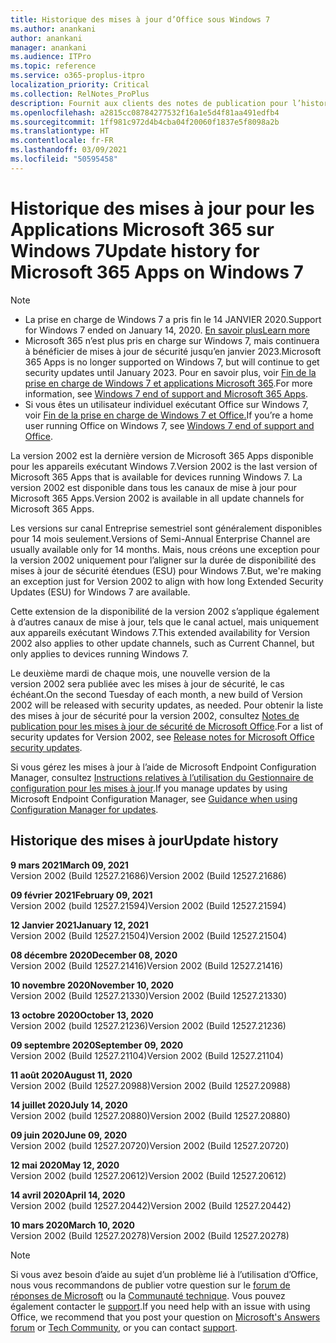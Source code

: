 ```yaml
---
title: Historique des mises à jour d’Office sous Windows 7
ms.author: anankani
author: anankani
manager: anankani
ms.audience: ITPro
ms.topic: reference
ms.service: o365-proplus-itpro
localization_priority: Critical
ms.collection: RelNotes_ProPlus
description: Fournit aux clients des notes de publication pour l’historique des mises à jour pour les Applications Microsoft 365 pour Windows 7
ms.openlocfilehash: a2815cc08784277532f16a1e5d4f81aa491edfb4
ms.sourcegitcommit: 1ff981c972d4b4cba04f20060f1837e5f8098a2b
ms.translationtype: HT
ms.contentlocale: fr-FR
ms.lasthandoff: 03/09/2021
ms.locfileid: "50595458"
---
```

# <a name="update-history-for-microsoft-365-apps-on-windows-7"></a><span data-ttu-id="06ebd-103">Historique des mises à jour pour les Applications Microsoft 365 sur Windows 7</span><span class="sxs-lookup"><span data-stu-id="06ebd-103">Update history for Microsoft 365 Apps on Windows 7</span></span> 

 > [!NOTE]
>
>- <span data-ttu-id="06ebd-104">La prise en charge de Windows 7 a pris fin le 14 JANVIER 2020.</span><span class="sxs-lookup"><span data-stu-id="06ebd-104">Support for Windows 7 ended on January 14, 2020.</span></span> [<span data-ttu-id="06ebd-105">En savoir plus</span><span class="sxs-lookup"><span data-stu-id="06ebd-105">Learn more</span></span>](https://www.microsoft.com/microsoft-365/windows/end-of-windows-7-support)
>- <span data-ttu-id="06ebd-106">Microsoft 365 n’est plus pris en charge sur Windows 7, mais continuera à bénéficier de mises à jour de sécurité jusqu’en janvier 2023.</span><span class="sxs-lookup"><span data-stu-id="06ebd-106">Microsoft 365 Apps is no longer supported on Windows 7, but will continue to get security updates until January 2023.</span></span> <span data-ttu-id="06ebd-107">Pour en savoir plus, voir [Fin de la prise en charge de Windows 7 et applications Microsoft 365](https://docs.microsoft.com/DeployOffice/endofsupport/windows-7-support).</span><span class="sxs-lookup"><span data-stu-id="06ebd-107">For more information, see [Windows 7 end of support and Microsoft 365 Apps](https://docs.microsoft.com/DeployOffice/endofsupport/windows-7-support).</span></span>
>- <span data-ttu-id="06ebd-108">Si vous êtes un utilisateur individuel exécutant Office sur Windows 7, voir [Fin de la prise en charge de Windows 7 et Office.](https://support.microsoft.com/office/78f20fab-b57b-44d7-8368-06a8493f3cb9)</span><span class="sxs-lookup"><span data-stu-id="06ebd-108">If you’re a home user running Office on Windows 7, see [Windows 7 end of support and Office](https://support.microsoft.com/office/78f20fab-b57b-44d7-8368-06a8493f3cb9).</span></span>

<span data-ttu-id="06ebd-109">La version 2002 est la dernière version de Microsoft 365 Apps disponible pour les appareils exécutant Windows 7.</span><span class="sxs-lookup"><span data-stu-id="06ebd-109">Version 2002 is the last version of Microsoft 365 Apps that is available for devices running Windows 7.</span></span> <span data-ttu-id="06ebd-110">La version 2002 est disponible dans tous les canaux de mise à jour pour Microsoft 365 Apps.</span><span class="sxs-lookup"><span data-stu-id="06ebd-110">Version 2002 is available in all update channels for Microsoft 365 Apps.</span></span>

<span data-ttu-id="06ebd-111">Les versions sur canal Entreprise semestriel sont généralement disponibles pour 14 mois seulement.</span><span class="sxs-lookup"><span data-stu-id="06ebd-111">Versions of Semi-Annual Enterprise Channel are usually available only for 14 months.</span></span> <span data-ttu-id="06ebd-112">Mais, nous créons une exception pour la version 2002 uniquement pour l’aligner sur la durée de disponibilité des mises à jour de sécurité étendues (ESU) pour Windows 7.</span><span class="sxs-lookup"><span data-stu-id="06ebd-112">But, we're making an exception just for Version 2002 to align with how long Extended Security Updates (ESU) for Windows 7 are available.</span></span>

<span data-ttu-id="06ebd-113">Cette extension de la disponibilité de la version 2002 s’applique également à d’autres canaux de mise à jour, tels que le canal actuel, mais uniquement aux appareils exécutant Windows 7.</span><span class="sxs-lookup"><span data-stu-id="06ebd-113">This extended availability for Version 2002 also applies to other update channels, such as Current Channel, but only applies to devices running Windows 7.</span></span>

<span data-ttu-id="06ebd-114">Le deuxième mardi de chaque mois, une nouvelle version de la version 2002 sera publiée avec les mises à jour de sécurité, le cas échéant.</span><span class="sxs-lookup"><span data-stu-id="06ebd-114">On the second Tuesday of each month, a new build of Version 2002 will be released with security updates, as needed.</span></span> <span data-ttu-id="06ebd-115">Pour obtenir la liste des mises à jour de sécurité pour la version 2002, consultez [Notes de publication pour les mises à jour de sécurité de Microsoft Office](microsoft365-apps-security-updates.md).</span><span class="sxs-lookup"><span data-stu-id="06ebd-115">For a list of security updates for Version 2002, see [Release notes for Microsoft Office security updates](microsoft365-apps-security-updates.md).</span></span>

<span data-ttu-id="06ebd-116">Si vous gérez les mises à jour à l’aide de Microsoft Endpoint Configuration Manager, consultez [Instructions relatives à l’utilisation du Gestionnaire de configuration pour les mises à jour](https://docs.microsoft.com/deployoffice/endofsupport/windows-7-support#guidance-when-using-configuration-manager-for-updates).</span><span class="sxs-lookup"><span data-stu-id="06ebd-116">If you manage updates by using Microsoft Endpoint Configuration Manager, see [Guidance when using Configuration Manager for updates](https://docs.microsoft.com/deployoffice/endofsupport/windows-7-support#guidance-when-using-configuration-manager-for-updates).</span></span>


## <a name="update-history"></a><span data-ttu-id="06ebd-117">Historique des mises à jour</span><span class="sxs-lookup"><span data-stu-id="06ebd-117">Update history</span></span>

[//]: # (NE PAS SUPPRIMER)

<span data-ttu-id="06ebd-119">**9 mars 2021**</span><span class="sxs-lookup"><span data-stu-id="06ebd-119">**March 09, 2021**</span></span><br/>
<span data-ttu-id="06ebd-120">Version 2002 (Build 12527.21686)</span><span class="sxs-lookup"><span data-stu-id="06ebd-120">Version 2002 (Build 12527.21686)</span></span><br/>

<span data-ttu-id="06ebd-121">**09 février 2021**</span><span class="sxs-lookup"><span data-stu-id="06ebd-121">**February 09, 2021**</span></span><br/>
<span data-ttu-id="06ebd-122">Version 2002 (build 12527.21594)</span><span class="sxs-lookup"><span data-stu-id="06ebd-122">Version 2002 (Build 12527.21594)</span></span><br/>

<span data-ttu-id="06ebd-123">**12 Janvier 2021**</span><span class="sxs-lookup"><span data-stu-id="06ebd-123">**January 12, 2021**</span></span><br/>
<span data-ttu-id="06ebd-124">Version 2002 (Build 12527.21504)</span><span class="sxs-lookup"><span data-stu-id="06ebd-124">Version 2002 (Build 12527.21504)</span></span><br/>

<span data-ttu-id="06ebd-125">**08 décembre 2020**</span><span class="sxs-lookup"><span data-stu-id="06ebd-125">**December 08, 2020**</span></span><br/>
<span data-ttu-id="06ebd-126">Version 2002 (Build 12527.21416)</span><span class="sxs-lookup"><span data-stu-id="06ebd-126">Version 2002 (Build 12527.21416)</span></span><br/>

<span data-ttu-id="06ebd-127">**10 novembre 2020**</span><span class="sxs-lookup"><span data-stu-id="06ebd-127">**November 10, 2020**</span></span><br/>
<span data-ttu-id="06ebd-128">Version 2002 (Build 12527.21330)</span><span class="sxs-lookup"><span data-stu-id="06ebd-128">Version 2002 (Build 12527.21330)</span></span><br/>

<span data-ttu-id="06ebd-129">**13 octobre 2020**</span><span class="sxs-lookup"><span data-stu-id="06ebd-129">**October 13, 2020**</span></span><br/>
<span data-ttu-id="06ebd-130">Version 2002 (build 12527.21236)</span><span class="sxs-lookup"><span data-stu-id="06ebd-130">Version 2002 (Build 12527.21236)</span></span><br/>

<span data-ttu-id="06ebd-131">**09 septembre 2020**</span><span class="sxs-lookup"><span data-stu-id="06ebd-131">**September 09, 2020**</span></span><br/>
<span data-ttu-id="06ebd-132">Version 2002 (Build 12527.21104)</span><span class="sxs-lookup"><span data-stu-id="06ebd-132">Version 2002 (Build 12527.21104)</span></span><br/>

<span data-ttu-id="06ebd-133">**11 août 2020**</span><span class="sxs-lookup"><span data-stu-id="06ebd-133">**August 11, 2020**</span></span><br/>
<span data-ttu-id="06ebd-134">Version 2002 (Build 12527.20988)</span><span class="sxs-lookup"><span data-stu-id="06ebd-134">Version 2002 (Build 12527.20988)</span></span><br/>

<span data-ttu-id="06ebd-135">**14 juillet 2020**</span><span class="sxs-lookup"><span data-stu-id="06ebd-135">**July 14, 2020**</span></span><br/>
<span data-ttu-id="06ebd-136">Version 2002 (build 12527.20880)</span><span class="sxs-lookup"><span data-stu-id="06ebd-136">Version 2002 (Build 12527.20880)</span></span><br/>

<span data-ttu-id="06ebd-137">**09 juin 2020**</span><span class="sxs-lookup"><span data-stu-id="06ebd-137">**June 09, 2020**</span></span><br/>
<span data-ttu-id="06ebd-138">Version 2002 (build 12527.20720)</span><span class="sxs-lookup"><span data-stu-id="06ebd-138">Version 2002 (Build 12527.20720)</span></span><br/>

<span data-ttu-id="06ebd-139">**12 mai 2020**</span><span class="sxs-lookup"><span data-stu-id="06ebd-139">**May 12, 2020**</span></span><br/>
<span data-ttu-id="06ebd-140">Version 2002 (build 12527.20612)</span><span class="sxs-lookup"><span data-stu-id="06ebd-140">Version 2002 (Build 12527.20612)</span></span><br/>

<span data-ttu-id="06ebd-141">**14 avril 2020**</span><span class="sxs-lookup"><span data-stu-id="06ebd-141">**April 14, 2020**</span></span><br/>
<span data-ttu-id="06ebd-142">Version 2002 (build 12527.20442)</span><span class="sxs-lookup"><span data-stu-id="06ebd-142">Version 2002 (Build 12527.20442)</span></span><br/>

<span data-ttu-id="06ebd-143">**10 mars 2020**</span><span class="sxs-lookup"><span data-stu-id="06ebd-143">**March 10, 2020**</span></span><br/>
<span data-ttu-id="06ebd-144">Version 2002 (Build 12527.20278)</span><span class="sxs-lookup"><span data-stu-id="06ebd-144">Version 2002 (Build 12527.20278)</span></span><br/>




> [!NOTE]
> <span data-ttu-id="06ebd-145">Si vous avez besoin d’aide au sujet d’un problème lié à l’utilisation d’Office, nous vous recommandons de publier votre question sur le [forum de réponses de Microsoft](https://answers.microsoft.com/) ou la [Communauté technique](https://techcommunity.microsoft.com/). Vous pouvez également contacter le [support](https://support.microsoft.com/contactus).</span><span class="sxs-lookup"><span data-stu-id="06ebd-145">If you need help with an issue with using Office, we recommend that you post your question on [Microsoft's Answers forum](https://answers.microsoft.com/) or [Tech Community](https://techcommunity.microsoft.com/), or you can contact [support](https://support.microsoft.com/contactus).</span></span>
